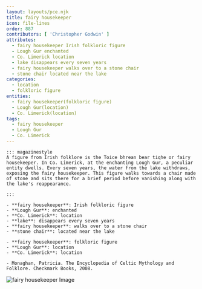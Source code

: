 ```yaml
---
layout: layouts/pce.njk
title: fairy housekeeper
icon: file-lines
order: 887
contributors: [ 'Christopher Godwin' ]
attributes:
  - fairy housekeeper Irish folkloric figure
  - Lough Gur enchanted
  - Co. Limerick location
  - lake disappears every seven years
  - fairy housekeeper walks over to a stone chair
  - stone chair located near the lake
categories:
  - location
  - folkloric figure
entities:
  - fairy housekeeper(folkloric figure)
  - Lough Gur(location)
  - Co. Limerick(location)
tags:
  - fairy housekeeper
  - Lough Gur
  - Co. Limerick
---
```

``` tab [group1:Info]
::: magazinestyle
A figure from Irish folklore is the Toice bhrean bear tiqhe or fairy housekeeper. In Co. Limerick, at the enchanting Lough Gur, a peculiar entity dwells. Every seven years, the water from the lake withdraws, exposing the fairy housekeeper. This figure walks towards a chair made of stone and sits there for a brief period before vanishing along with the lake's reappearance.

:::
```
``` tab [group1:Attributes]
- **fairy housekeeper**: Irish folkloric figure
- **Lough Gur**: enchanted
- **Co. Limerick**: location
- **lake**: disappears every seven years
- **fairy housekeeper**: walks over to a stone chair
- **stone chair**: located near the lake
```
``` tab [group1:Entities]
- **fairy housekeeper**: folkloric figure
- **Lough Gur**: location
- **Co. Limerick**: location
```
``` tab [group1:Sources]
- Monaghan, Patricia. The Encyclopedia of Celtic Mythology and Folklore. Checkmark Books, 2008.
```
![fairy housekeeper Image]([None])
